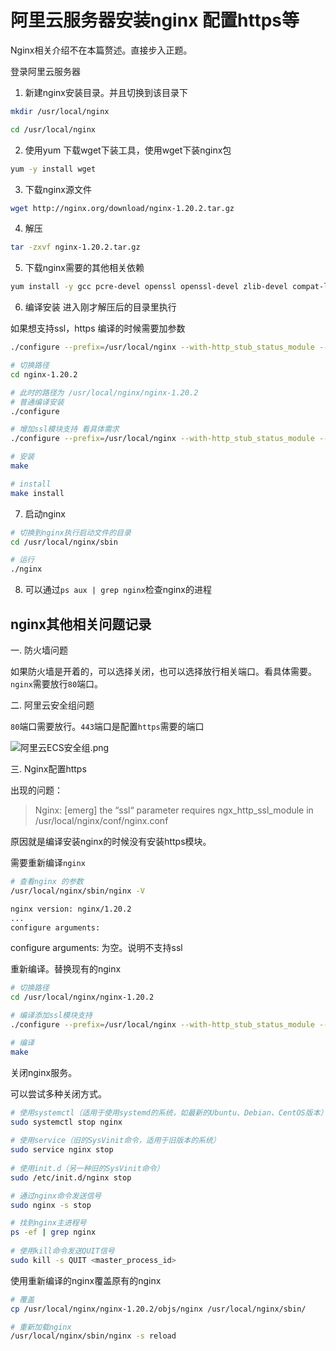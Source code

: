# 阿里云服务器安装nginx 配置https等

Nginx相关介绍不在本篇赘述。直接步入正题。

登录阿里云服务器

1. 新建nginx安装目录。并且切换到该目录下

```Bash
mkdir /usr/local/nginx

cd /usr/local/nginx
```
2. 使用yum 下载wget下装工具，使用wget下装nginx包

```Bash
yum -y install wget
```

3. 下载nginx源文件

```Bash
wget http://nginx.org/download/nginx-1.20.2.tar.gz
```

4. 解压

```Bash
tar -zxvf nginx-1.20.2.tar.gz 
```

5. 下载nginx需要的其他相关依赖

```Bash
yum install -y gcc pcre-devel openssl openssl-devel zlib-devel compat-libstdc++-33 libfreetype.i686 libXext.x86_64 pcre-devel
```

6. 编译安装 进入刚才解压后的目录里执行

<warning>
如果想支持ssl，https 编译的时候需要加参数

```Bash
./configure --prefix=/usr/local/nginx --with-http_stub_status_module --with-http_ssl_module
```
</warning>


```Bash
# 切换路径
cd nginx-1.20.2

# 此时的路径为 /usr/local/nginx/nginx-1.20.2
# 普通编译安装 
./configure

# 增加ssl模块支持 看具体需求
./configure --prefix=/usr/local/nginx --with-http_stub_status_module --with-http_ssl_module

# 安装
make

# install
make install
```

7. 启动nginx

```Bash
# 切换到nginx执行启动文件的目录
cd /usr/local/nginx/sbin

# 运行
./nginx
```

8. 可以通过`ps aux | grep nginx`检查nginx的进程

## nginx其他相关问题记录

一. 防火墙问题

<include from="CentOS8防火墙.md" element-id="防火墙"/>

如果防火墙是开着的，可以选择关闭，也可以选择放行相关端口。看具体需要。
`nginx`需要放行`80`端口。

二. 阿里云安全组问题

`80`端口需要放行。`443`端口是配置`https`需要的端口

![阿里云ECS安全组.png](阿里云ECS安全组.png)

三. Nginx配置https

出现的问题：

> Nginx: [emerg] the “ssl“ parameter requires ngx_http_ssl_module in /usr/local/nginx/conf/nginx.conf

原因就是编译安装nginx的时候没有安装https模块。

需要重新编译`nginx`

```Bash
# 查看nginx 的参数
/usr/local/nginx/sbin/nginx -V

nginx version: nginx/1.20.2
...
configure arguments: 
```

configure arguments: 为空。说明不支持ssl

重新编译。替换现有的nginx

```Bash
# 切换路径
cd /usr/local/nginx/nginx-1.20.2

# 编译添加ssl模块支持
./configure --prefix=/usr/local/nginx --with-http_stub_status_module --with-http_ssl_module

# 编译
make
```

关闭nginx服务。

可以尝试多种关闭方式。
```Bash
# 使用systemctl（适用于使用systemd的系统，如最新的Ubuntu、Debian、CentOS版本）
sudo systemctl stop nginx
 
# 使用service（旧的SysVinit命令，适用于旧版本的系统）
sudo service nginx stop
 
# 使用init.d（另一种旧的SysVinit命令）
sudo /etc/init.d/nginx stop

# 通过nginx命令发送信号
sudo nginx -s stop

# 找到nginx主进程号
ps -ef | grep nginx
 
# 使用kill命令发送QUIT信号
sudo kill -s QUIT <master_process_id>
```

使用重新编译的nginx覆盖原有的nginx
```Bash
# 覆盖
cp /usr/local/nginx/nginx-1.20.2/objs/nginx /usr/local/nginx/sbin/

# 重新加载nginx
/usr/local/nginx/sbin/nginx -s reload
```




